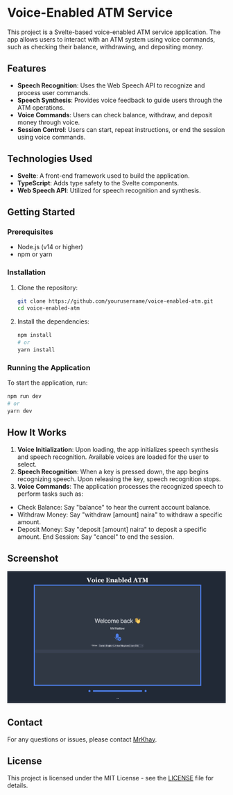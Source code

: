 # Voice-Enabled ATM Service

This project is a Svelte-based voice-enabled ATM service application. The app allows users to interact with an ATM system using voice commands, such as checking their balance, withdrawing, and depositing money.

## Features

- **Speech Recognition**: Uses the Web Speech API to recognize and process user commands.
- **Speech Synthesis**: Provides voice feedback to guide users through the ATM operations.
- **Voice Commands**: Users can check balance, withdraw, and deposit money through voice.
- **Session Control**: Users can start, repeat instructions, or end the session using voice commands.

## Technologies Used

- **Svelte**: A front-end framework used to build the application.
- **TypeScript**: Adds type safety to the Svelte components.
- **Web Speech API**: Utilized for speech recognition and synthesis.

## Getting Started

### Prerequisites

- Node.js (v14 or higher)
- npm or yarn

### Installation

1. Clone the repository:

    ```bash
    git clone https://github.com/yourusername/voice-enabled-atm.git
    cd voice-enabled-atm
    ```

2. Install the dependencies:

    ```bash
    npm install
    # or
    yarn install
    ```

### Running the Application

To start the application, run:

```bash
npm run dev
# or
yarn dev
```

## How It Works

1. **Voice Initialization**: Upon loading, the app initializes speech synthesis and speech recognition. Available voices are loaded for the user to select.
2. **Speech Recognition**: When a key is pressed down, the app begins recognizing speech. Upon releasing the key, speech recognition stops.
3. **Voice Commands**: The application processes the recognized speech to perform tasks such as:

- Check Balance: Say "balance" to hear the current account balance.
- Withdraw Money: Say "withdraw [amount] naira" to withdraw a specific amount.
- Deposit Money: Say "deposit [amount] naira" to deposit a specific amount.
End Session: Say "cancel" to end the session.

## Screenshot

![HomeScreen Screen](screenshots/home_screen.png)

## Contact

For any questions or issues, please contact [MrKhay](https://x.com/iKhayDev).

## License

This project is licensed under the MIT License - see the [LICENSE](LICENSE) file for details.
